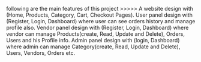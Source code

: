 following are the main features of this project >>>>>
A website design with (Home, Products, Category, Cart, Checkout Pages).
User panel design with (Register, Login, Dashboard) where user can see orders history and manage profile also.
Vendor panel design with (Register, Login, Dashboard) where vendor can manage Products(create, Read, Update and Delete), Orders, Users and his Profile info.
Admin panel design with (login, Dashboard) where admin can manage Category(create, Read, Update and Delete), Users, Vendors, Orders etc.
